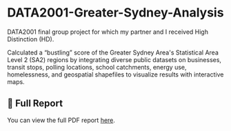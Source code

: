 # DATA2001-Greater-Sydney-Analysis
DATA2001 final group project for which my partner and I received High Distinction (HD).

Calculated a “bustling” score of the Greater Sydney Area's Statistical Area Level 2 (SA2) regions by integrating diverse public datasets on businesses, transit stops, polling locations, school catchments, energy use, homelessness, and geospatial shapefiles to visualize results with interactive maps. 

## 📄 Full Report
You can view the full PDF report [here](DATA2001%20Greater%20Sydney%20Assignment.pdf).

